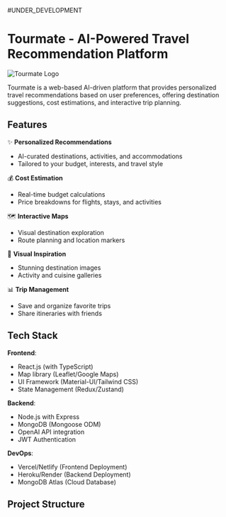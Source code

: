 #UNDER_DEVELOPMENT

# Tourmate - AI-Powered Travel Recommendation Platform

![Tourmate Logo](https://via.placeholder.com/150x50?text=Tourmate) <!-- Replace with actual logo -->

Tourmate is a web-based AI-driven platform that provides personalized travel recommendations based on user preferences, offering destination suggestions, cost estimations, and interactive trip planning.

## Features

✨ **Personalized Recommendations**  
- AI-curated destinations, activities, and accommodations  
- Tailored to your budget, interests, and travel style  

💰 **Cost Estimation**  
- Real-time budget calculations  
- Price breakdowns for flights, stays, and activities  

🗺 **Interactive Maps**  
- Visual destination exploration  
- Route planning and location markers  

📸 **Visual Inspiration**  
- Stunning destination images  
- Activity and cuisine galleries  

📊 **Trip Management**  
- Save and organize favorite trips  
- Share itineraries with friends  

## Tech Stack

**Frontend**:
- React.js (with TypeScript)
- Map library (Leaflet/Google Maps)
- UI Framework (Material-UI/Tailwind CSS)
- State Management (Redux/Zustand)

**Backend**:
- Node.js with Express
- MongoDB (Mongoose ODM)
- OpenAI API integration
- JWT Authentication

**DevOps**:
- Vercel/Netlify (Frontend Deployment)
- Heroku/Render (Backend Deployment)
- MongoDB Atlas (Cloud Database)

## Project Structure
